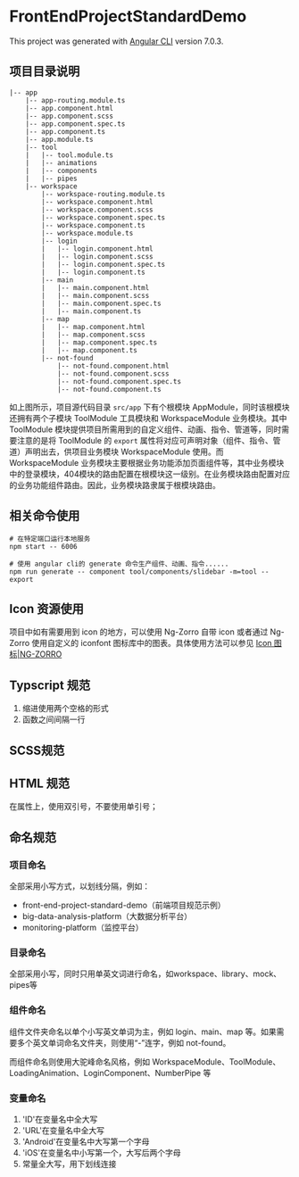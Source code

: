 # FrontEndProjectStandardDemo

This project was generated with [Angular CLI](https://github.com/angular/angular-cli) version 7.0.3.



## 项目目录说明

```
|-- app
    |-- app-routing.module.ts
    |-- app.component.html
    |-- app.component.scss
    |-- app.component.spec.ts
    |-- app.component.ts
    |-- app.module.ts
    |-- tool
    |   |-- tool.module.ts
    |   |-- animations
    |   |-- components
    |   |-- pipes
    |-- workspace
        |-- workspace-routing.module.ts
        |-- workspace.component.html
        |-- workspace.component.scss
        |-- workspace.component.spec.ts
        |-- workspace.component.ts
        |-- workspace.module.ts
        |-- login
        |   |-- login.component.html
        |   |-- login.component.scss
        |   |-- login.component.spec.ts
        |   |-- login.component.ts
        |-- main
        |   |-- main.component.html
        |   |-- main.component.scss
        |   |-- main.component.spec.ts
        |   |-- main.component.ts
        |-- map
        |   |-- map.component.html
        |   |-- map.component.scss
        |   |-- map.component.spec.ts
        |   |-- map.component.ts
        |-- not-found
            |-- not-found.component.html
            |-- not-found.component.scss
            |-- not-found.component.spec.ts
            |-- not-found.component.ts
```



如上图所示，项目源代码目录 `src/app` 下有个根模块 AppModule，同时该根模块还拥有两个子模块 ToolModule 工具模块和 WorkspaceModule 业务模块。其中 ToolModule 模块提供项目所需用到的自定义组件、动画、指令、管道等，同时需要注意的是将 ToolModule 的 `export` 属性将对应可声明对象（组件、指令、管道）声明出去，供项目业务模块 WorkspaceModule 使用。而 WorkspaceModule 业务模块主要根据业务功能添加页面组件等，其中业务模块中的登录模块，404模块的路由配置在根模块这一级别。在业务模块路由配置对应的业务功能组件路由。因此，业务模块路隶属于根模块路由。



## 相关命令使用

```shell
# 在特定端口运行本地服务
npm start -- 6006

# 使用 angular cli的 generate 命令生产组件、动画、指令......
npm run generate -- component tool/components/slidebar -m=tool --export
```



## Icon 资源使用

项目中如有需要用到 icon 的地方，可以使用 Ng-Zorro 自带 icon 或者通过 Ng-Zorro 使用自定义的 iconfont 图标库中的图表。具体使用方法可以参见 [Icon 图标|NG-ZORRO](https://ng.ant.design/components/icon/zh#components-icon-demo-custom)



## Typscript 规范

1. 缩进使用两个空格的形式
2. 函数之间间隔一行



## SCSS规范



## HTML 规范
在属性上，使用双引号，不要使用单引号；




## 命名规范

### 项目命名

全部采用小写方式，以划线分隔，例如：

* front-end-project-standard-demo（前端项目规范示例）
* big-data-analysis-platform（大数据分析平台）
* monitoring-platform（监控平台）



### 目录命名
全部采用小写，同时只用单英文词进行命名，如workspace、library、mock、pipes等



### 组件命名

组件文件夹命名以单个小写英文单词为主，例如 login、main、map 等。如果需要多个英文单词命名文件夹，则使用“-”连字，例如 not-found。

而组件命名则使用大驼峰命名风格，例如 WorkspaceModule、ToolModule、LoadingAnimation、LoginComponent、NumberPipe 等




### 变量命名
1. 'ID'在变量名中全大写
2. 'URL'在变量名中全大写
3. 'Android'在变量名中大写第一个字母
4. 'iOS'在变量名中小写第一个，大写后两个字母
5. 常量全大写，用下划线连接





